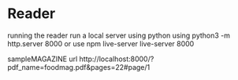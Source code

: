 # Reader
running the reader run a local server using python using
  python3 -m http.server 8000
or use npm live-server
  live-server 8000
  
  
  
sampleMAGAZINE
url http://localhost:8000/?pdf_name=foodmag.pdf&pages=22#page/1
